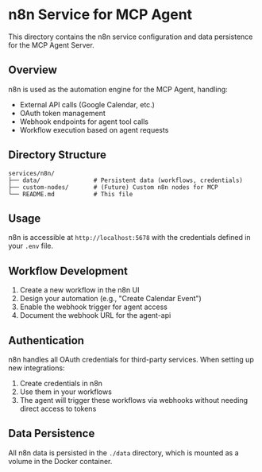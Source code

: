 # n8n Service for MCP Agent

This directory contains the n8n service configuration and data persistence for the MCP Agent Server.

## Overview

n8n is used as the automation engine for the MCP Agent, handling:
- External API calls (Google Calendar, etc.)
- OAuth token management
- Webhook endpoints for agent tool calls
- Workflow execution based on agent requests

## Directory Structure

```
services/n8n/
├── data/               # Persistent data (workflows, credentials)
├── custom-nodes/       # (Future) Custom n8n nodes for MCP
└── README.md           # This file
```

## Usage

n8n is accessible at `http://localhost:5678` with the credentials defined in your `.env` file.

## Workflow Development

1. Create a new workflow in the n8n UI
2. Design your automation (e.g., "Create Calendar Event")
3. Enable the webhook trigger for agent access
4. Document the webhook URL for the agent-api

## Authentication

n8n handles all OAuth credentials for third-party services.
When setting up new integrations:

1. Create credentials in n8n
2. Use them in your workflows
3. The agent will trigger these workflows via webhooks without needing direct access to tokens

## Data Persistence

All n8n data is persisted in the `./data` directory, which is mounted as a volume in the Docker container. 